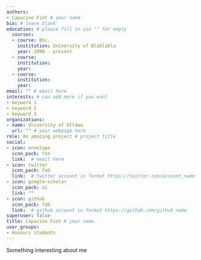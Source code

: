 ```yaml
---
authors:
- Capucine Fiot # your name
bio: # leave blank
education: # please fill in use "" for empty
  courses:
  - course: BSc.
    institution: University of Blablabla
    year: 2000 - present
  - course: 
    institution: 
    year: 
  - course: 
    institution: 
    year: 
email: "" # email here
interests: # can add more if you want
- keyword 1
- keyword 2
- keyword 3
organizations:
- name: University of Ottawa 
  url: "" # your webpage here
role: An amazing project # project title
social:
- icon: envelope
  icon_pack: fas
  link:  # email here
- icon: twitter
  icon_pack: fab
  link:  # twitter account in format https://twitter.com/account_name
- icon: google-scholar
  icon_pack: ai
  link: ""
- icon: github
  icon_pack: fab
  link:  # github account in format https://github.com/github_name
superuser: false
title: Capucine Fiot # your name
user_groups:
- Honours students
---
```


Something interesting about me
